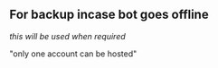 ## For backup incase bot goes offline
*this will be used when required*

"only one account can be hosted"